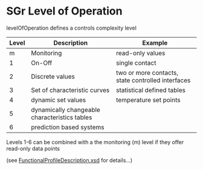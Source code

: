 # SGr Level of Operation

levelOfOperation defines a controls complexity level

| Level | Description | Example |
| ----- | ----------- | ------- |
| m     | Monitoring | read-only values |
| 1     | On-Off | single contact |
| 2     | Discrete values | two or more contacts, state controlled interfaces |
| 3     | Set of characteristic curves | statistical defined tables |
| 4     | dynamic set values | temperature set points |
| 5     | dynamically changeable characteristics tables | |
| 6     | prediction based systems | |

Levels 1-6 can be combined with a the monitoring (m) level if they offer read-only data points

(see [FunctionalProfileDescription.xsd](../SchemaDatabase/SGr/Generic/BaseType_LevelOfOperationType.xsd) for details...)